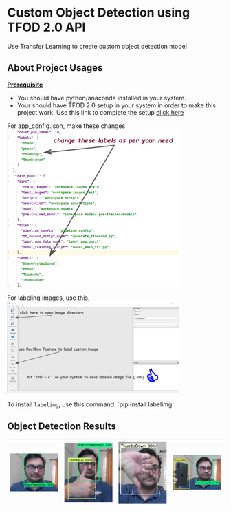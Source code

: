 # Custom Object Detection using TFOD 2.0 API
Use Transfer Learning to create custom object detection model

## About Project Usages
**<u>Prerequisite</u>**
- You should have python/anaconda installed in your system.
- Your should have TFOD 2.0 setup in your system in order to make this project work. Use this link to complete the setup [click here](https://tensorflow-object-detection-api-tutorial.readthedocs.io/en/latest/install.html)

For app_config.json, make these changes
<img title="Conf File" alt="Python" width="400px" src="images/app_cong_chnage_1.png"/>


For labeling images, use this,
<img title="Conf File" alt="Python" width="400px" src="images/label_images.png"/>

To install `labelimg`, use this command: `pip install labelimg'


## Object Detection Results
<img title="Custom Object Detection" alt="Python" width="200px" src="results/object_detection_1.png"/> | <img title="Custom Object Detection" alt="Python" width="200px" src="results/object_detection_2.png"/> | <img title="Custom Object Detection" alt="Python" width="200px" src="results/object_detection_3.png"/> | <img title="Custom Object Detection" alt="Python" width="200px" src="results/object_detection_4.png"/>   
|--|--|--|--|
